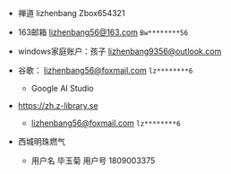 - 禅道 lizhenbang   Zbox654321

- 163邮箱 lizhenbang56@163.com `Bw********56`

- windows家庭账户：孩子 lizhenbang9356@outlook.com 

- 谷歌： lizhenbang56@foxmail.com `lz********6`
	- Google AI Studio

- https://zh.z-library.se
	- lizhenbang56@foxmail.com `lz********6`

- 西城明珠燃气
	- 用户名 毕玉菊  用户号 1809003375